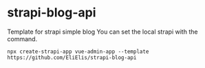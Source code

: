 # strapi-blog-api
Template for strapi simple blog
You can set the local strapi with the command.
```
npx create-strapi-app vue-admin-app --template https://github.com/EliElis/strapi-blog-api
```
